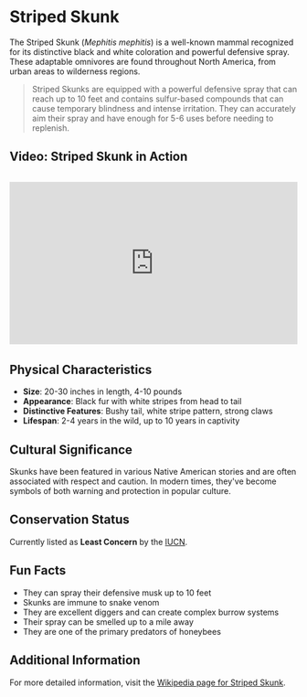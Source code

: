 # Striped Skunk

The Striped Skunk (*Mephitis mephitis*) is a well-known mammal recognized for its distinctive black and white coloration and powerful defensive spray. These adaptable omnivores are found throughout North America, from urban areas to wilderness regions.

> Striped Skunks are equipped with a powerful defensive spray that can reach up to 10 feet and contains sulfur-based compounds that can cause temporary blindness and intense irritation. They can accurately aim their spray and have enough for 5-6 uses before needing to replenish.

## Video: Striped Skunk in Action
<div class="video-container" style="position: relative; padding-bottom: 56.25%; height: 0; overflow: hidden; max-width: 100%; margin: 2rem 0;">
    <iframe style="position: absolute; top: 0; left: 0; width: 100%; height: 100%;" 
            src="https://www.youtube.com/embed/0uk6Fl3uOqg" 
            title="Striped Skunk in Action" 
            frameborder="0" 
            allow="accelerometer; autoplay; clipboard-write; encrypted-media; gyroscope; picture-in-picture" 
            allowfullscreen>
    </iframe>
</div>

## Physical Characteristics

- **Size**: 20-30 inches in length, 4-10 pounds
- **Appearance**: Black fur with white stripes from head to tail
- **Distinctive Features**: Bushy tail, white stripe pattern, strong claws
- **Lifespan**: 2-4 years in the wild, up to 10 years in captivity

## Cultural Significance
Skunks have been featured in various Native American stories and are often associated with respect and caution. In modern times, they've become symbols of both warning and protection in popular culture.

## Conservation Status
Currently listed as **Least Concern** by the [IUCN](https://www.iucnredlist.org/species/41635/45211301).

## Fun Facts
- They can spray their defensive musk up to 10 feet
- Skunks are immune to snake venom
- They are excellent diggers and can create complex burrow systems
- Their spray can be smelled up to a mile away
- They are one of the primary predators of honeybees

## Additional Information
For more detailed information, visit the [Wikipedia page for Striped Skunk](https://en.wikipedia.org/wiki/Striped_skunk). 
